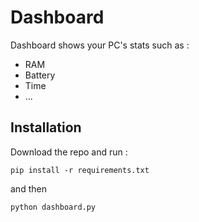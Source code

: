 # Dashboard

Dashboard shows your PC's stats such as :
- RAM
- Battery
- Time
- ...

## Installation

Download the repo and run :

```pip install -r requirements.txt ```

and then 

```python dashboard.py```
